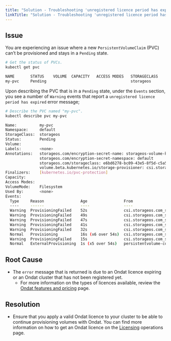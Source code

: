 ```yaml
---
title: "Solution - Troubleshooting 'unregistered licence period has expired' Error Message"
linkTitle: "Solution - Troubleshooting 'unregistered licence period has expired' Error Message"
---
```


## Issue

You are experiencing an issue where a new `PersistentVolumeClaim` (PVC) can’t be provisioned and stays in a `Pending` state.

```bash
# Get the status of PVCs.
kubectl get pvc

NAME       STATUS    VOLUME  CAPACITY   ACCESS MODES   STORAGECLASS            AGE
my-pvc     Pending                                     storageos               2m56s
```

Upon describing the PVC that is in a `Pending` state, under the `Events` section, you see a number of `Warning` events that report  a `unregistered licence period has expired` error message;

```bash
# Describe the PVC named "my-pvc".
kubectl describe pvc my-pvc

Name:          my-pvc
Namespace:     default
StorageClass:  storageos
Status:        Pending
Volume:
Labels:        <none>
Annotations:   storageos.com/encryption-secret-name: storageos-volume-key-7749ab0b-5859-4841-b22a-e06d797dfebb
               storageos.com/encryption-secret-namespace: default
               storageos.com/storageclass: e6bd6278-bc09-43e5-8f5d-c5a59863ab47
               volume.beta.kubernetes.io/storage-provisioner: csi.storageos.com
Finalizers:    [kubernetes.io/pvc-protection]
Capacity:
Access Modes:
VolumeMode:    Filesystem
Used By:       <none>
Events:
  Type     Reason                Age                From                                                                                          Message
  ----     ------                ----               ----                                                                                          -------
  Warning  ProvisioningFailed    52s                csi.storageos.com_storageos-csi-helper-65db657d7c-495t9_e8de55aa-5024-4366-a4ce-29ffdf8bd2d6  failed to provision volume with StorageClass "storageos-rep-enc-tap": rpc error: code = Internal desc = internal error: unregistered licence period has expired (expired at 2022-03-09 12:17:35.171452772 +0000 UTC, now 2022-03-15 11:18:29.841123428 +0000 UTC) - see https://docs.storageos.com/v2/help/unlicensed-expired for more information
  Warning  ProvisioningFailed    49s                csi.storageos.com_storageos-csi-helper-65db657d7c-495t9_e8de55aa-5024-4366-a4ce-29ffdf8bd2d6  failed to provision volume with StorageClass "storageos-rep-enc-tap": rpc error: code = Internal desc = internal error: unregistered licence period has expired (expired at 2022-03-09 12:17:35.171452772 +0000 UTC, now 2022-03-15 11:18:32.000038608 +0000 UTC) - see https://docs.storageos.com/v2/help/unlicensed-expired for more information
  Warning  ProvisioningFailed    47s                csi.storageos.com_storageos-csi-helper-65db657d7c-495t9_e8de55aa-5024-4366-a4ce-29ffdf8bd2d6  failed to provision volume with StorageClass "storageos-rep-enc-tap": rpc error: code = Internal desc = internal error: unregistered licence period has expired (expired at 2022-03-09 12:17:35.171452772 +0000 UTC, now 2022-03-15 11:18:34.713556096 +0000 UTC) - see https://docs.storageos.com/v2/help/unlicensed-expired for more information
  Warning  ProvisioningFailed    41s                csi.storageos.com_storageos-csi-helper-65db657d7c-495t9_e8de55aa-5024-4366-a4ce-29ffdf8bd2d6  failed to provision volume with StorageClass "storageos-rep-enc-tap": rpc error: code = Internal desc = internal error: unregistered licence period has expired (expired at 2022-03-09 12:17:35.171452772 +0000 UTC, now 2022-03-15 11:18:40.23564811 +0000 UTC) - see https://docs.storageos.com/v2/help/unlicensed-expired for more information
  Warning  ProvisioningFailed    32s                csi.storageos.com_storageos-csi-helper-65db657d7c-495t9_e8de55aa-5024-4366-a4ce-29ffdf8bd2d6  failed to provision volume with StorageClass "storageos-rep-enc-tap": rpc error: code = Internal desc = internal error: unregistered licence period has expired (expired at 2022-03-09 12:17:35.171452772 +0000 UTC, now 2022-03-15 11:18:49.096283513 +0000 UTC) - see https://docs.storageos.com/v2/help/unlicensed-expired for more information
  Normal   Provisioning          16s (x6 over 54s)  csi.storageos.com_storageos-csi-helper-65db657d7c-495t9_e8de55aa-5024-4366-a4ce-29ffdf8bd2d6  External provisioner is provisioning volume for claim "default/pvc-xa"
  Warning  ProvisioningFailed    15s                csi.storageos.com_storageos-csi-helper-65db657d7c-495t9_e8de55aa-5024-4366-a4ce-29ffdf8bd2d6  failed to provision volume with StorageClass "storageos-rep-enc-tap": rpc error: code = Internal desc = internal error: unregistered licence period has expired (expired at 2022-03-09 12:17:35.171452772 +0000 UTC, now 2022-03-15 11:19:06.286764945 +0000 UTC) - see https://docs.storageos.com/v2/help/unlicensed-expired for more information
  Normal   ExternalProvisioning  1s (x5 over 54s)   persistentvolume-controller                                                                   waiting for a volume to be created, either by external provisioner "csi.storageos.com" or manually created by system administrator
```

## Root Cause

- The `error` message that is returned is due to an Ondat licence expiring or an Ondat cluster that has not been registered yet.
  - For more information on the types of licences available, review the [Ondat features and pricing](https://www.ondat.io/pricing) page.

## Resolution

- Ensure that you apply a valid Ondat licence to your cluster to be able to continue provisioning volumes with Ondat. You can find more information on how to get an Ondat licence on the [Licensing](https://docs.ondat.io/docs/operations/licensing/) operations page.
